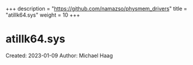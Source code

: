 +++
description = "https://github.com/namazso/physmem_drivers"
title = "atillk64.sys"
weight = 10
+++

# atillk64.sys

Created: 2023-01-09
Author: Michael Haag


